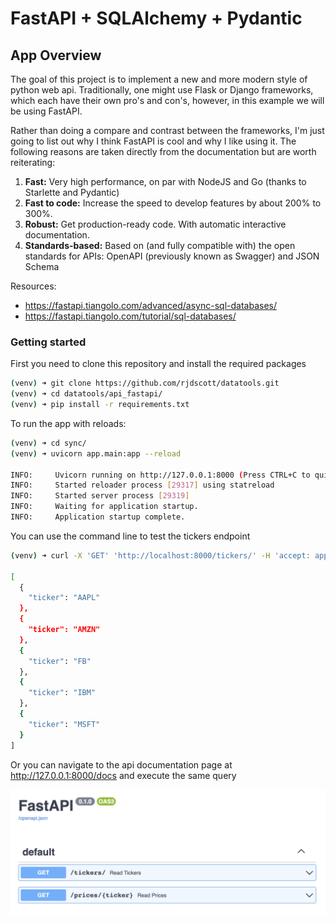 # FastAPI + SQLAlchemy + Pydantic


## App Overview
The goal of this project is to implement a new and more modern style of python web api.
Traditionally, one might use Flask or Django frameworks, which each have their own pro's and con's, 
however, in this example we will be using FastAPI.

Rather than doing a compare and contrast between the frameworks, I'm just going to list out why
I think FastAPI is cool and why I like using it. The following reasons are taken directly
from the documentation but are worth reiterating:

1. **Fast:** Very high performance, on par with NodeJS and Go (thanks to Starlette and Pydantic)
2. **Fast to code:** Increase the speed to develop features by about 200% to 300%.   
2. **Robust:** Get production-ready code. With automatic interactive documentation.
3. **Standards-based:** Based on (and fully compatible with) the open standards for APIs: OpenAPI (previously known as Swagger) and JSON Schema

Resources:
- https://fastapi.tiangolo.com/advanced/async-sql-databases/
- https://fastapi.tiangolo.com/tutorial/sql-databases/

### Getting started
First you need to clone this repository and install the required packages
```bash
(venv) ➜ git clone https://github.com/rjdscott/datatools.git
(venv) ➜ cd datatools/api_fastapi/
(venv) ➜ pip install -r requirements.txt
```

To run the app with reloads:
```bash
(venv) ➜ cd sync/
(venv) ➜ uvicorn app.main:app --reload

INFO:     Uvicorn running on http://127.0.0.1:8000 (Press CTRL+C to quit)
INFO:     Started reloader process [29317] using statreload
INFO:     Started server process [29319]
INFO:     Waiting for application startup.
INFO:     Application startup complete.
```

You can use the command line to test the tickers endpoint
```bash
(venv) ➜ curl -X 'GET' 'http://localhost:8000/tickers/' -H 'accept: application/json'

[
  {
    "ticker": "AAPL"
  },
  {
    "ticker": "AMZN"
  },
  {
    "ticker": "FB"
  },
  {
    "ticker": "IBM"
  },
  {
    "ticker": "MSFT"
  }
]
```

Or you can navigate to the api documentation page at http://127.0.0.1:8000/docs and execute the same query

<img src="https://github.com/rjdscott/datatools/blob/master/data/img/api_fastapi.png?raw=true">